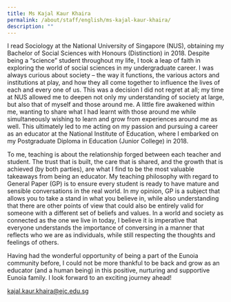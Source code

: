 ```yaml
---
title: Ms Kajal Kaur Khaira
permalink: /about/staff/english/ms-kajal-kaur-khaira/
description: ""
---
```


I read Sociology at the National University of Singapore (NUS), obtaining my Bachelor of Social Sciences with Honours (Distinction) in 2018. Despite being a “science” student throughout my life, I took a leap of faith in exploring the world of social sciences in my undergraduate career. I was always curious about society – the way it functions, the various actors and institutions at play, and how they all come together to influence the lives of each and every one of us. This was a decision I did not regret at all; my time at NUS allowed me to deepen not only my understanding of society at large, but also that of myself and those around me. A little fire awakened within me, wanting to share what I had learnt with those around me while simultaneously wishing to learn and grow from experiences around me as well. This ultimately led to me acting on my passion and pursuing a career as an educator at the National Institute of Education, where I embarked on my Postgraduate Diploma in Education (Junior College) in 2018.

To me, teaching is about the relationship forged between each teacher and student. The trust that is built, the care that is shared, and the growth that is achieved (by both parties), are what I find to be the most valuable takeaways from being an educator. My teaching philosophy with regard to General Paper (GP) is to ensure every student is ready to have mature and sensible conversations in the real world. In my opinion, GP is a subject that allows you to take a stand in what you believe in, while also understanding that there are other points of view that could also be entirely valid for someone with a different set of beliefs and values. In a world and society as connected as the one we live in today, I believe it is imperative that everyone understands the importance of conversing in a manner that reflects who we are as individuals, while still respecting the thoughts and feelings of others.

Having had the wonderful opportunity of being a part of the Eunoia community before, I could not be more thankful to be back and grow as an educator (and a human being) in this positive, nurturing and supportive Eunoia family. I look forward to an exciting journey ahead!

[kajal.kaur.khaira@ejc.edu.sg](mailto:kajal.kaur.khaira@ejc.edu.sg)